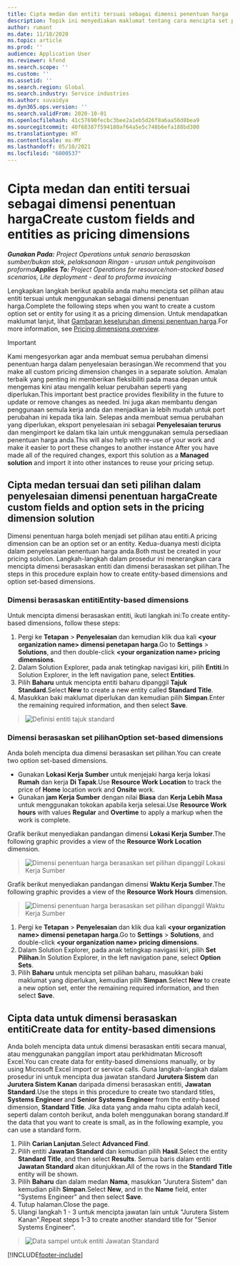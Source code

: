 ```yaml
---
title: Cipta medan dan entiti tersuai sebagai dimensi penentuan harga
description: Topik ini menyediakan maklumat tentang cara mencipta set pilihan atau entiti tersuai.
author: rumant
ms.date: 11/18/2020
ms.topic: article
ms.prod: ''
audience: Application User
ms.reviewer: kfend
ms.search.scope: ''
ms.custom: ''
ms.assetid: ''
ms.search.region: Global
ms.search.industry: Service industries
ms.author: suvaidya
ms.dyn365.ops.version: ''
ms.search.validFrom: 2020-10-01
ms.openlocfilehash: 41c57690fecbc3bee2a1eb5d26f8a6aa56d8bea9
ms.sourcegitcommit: 40f68387f594180af64a5e5c748b6efa188bd300
ms.translationtype: HT
ms.contentlocale: ms-MY
ms.lasthandoff: 05/10/2021
ms.locfileid: "6000537"
---
```

# <a name="create-custom-fields-and-entities-as-pricing-dimensions"></a><span data-ttu-id="7f286-103">Cipta medan dan entiti tersuai sebagai dimensi penentuan harga</span><span class="sxs-lookup"><span data-stu-id="7f286-103">Create custom fields and entities as pricing dimensions</span></span>

<span data-ttu-id="7f286-104">_**Gunakan Pada:** Project Operations untuk senario berasaskan sumber/bukan stok, pelaksanaan Ringan - urusan untuk penginvoisan proforma_</span><span class="sxs-lookup"><span data-stu-id="7f286-104">_**Applies To:** Project Operations for resource/non-stocked based scenarios, Lite deployment - deal to proforma invoicing_</span></span>

<span data-ttu-id="7f286-105">Lengkapkan langkah berikut apabila anda mahu mencipta set pilihan atau entiti tersuai untuk menggunakan sebagai dimensi penentuan harga.</span><span class="sxs-lookup"><span data-stu-id="7f286-105">Complete the following steps when you want to create a custom option set or entity for using it as a pricing dimension.</span></span> <span data-ttu-id="7f286-106">Untuk mendapatkan maklumat lanjut, lihat [Gambaran keseluruhan dimensi penentuan harga](pricing-dimensions-overview.md).</span><span class="sxs-lookup"><span data-stu-id="7f286-106">For more information, see [Pricing dimensions overview](pricing-dimensions-overview.md).</span></span>  

> [!IMPORTANT]
> <span data-ttu-id="7f286-107">Kami mengesyorkan agar anda membuat semua perubahan dimensi penentuan harga dalam penyelesaian berasingan.</span><span class="sxs-lookup"><span data-stu-id="7f286-107">We recommend that you make all custom pricing dimension changes in a separate solution.</span></span> <span data-ttu-id="7f286-108">Amalan terbaik yang penting ini memberikan fleksibiliti pada masa depan untuk mengemas kini atau mengalih keluar perubahan seperti yang diperlukan.</span><span class="sxs-lookup"><span data-stu-id="7f286-108">This important best practice provides flexibility in the future to update or remove changes as needed.</span></span> <span data-ttu-id="7f286-109">Ini juga akan membantu dengan penggunaan semula kerja anda dan menjadikan ia lebih mudah untuk port perubahan ini kepada tika lain. Selepas anda membuat semua perubahan yang diperlukan, eksport penyelesaian ini sebagai **Penyelesaian terurus** dan mengimport ke dalam tika lain untuk menggunakan semula persediaan penentuan harga anda.</span><span class="sxs-lookup"><span data-stu-id="7f286-109">This will also help with re-use of your work and make it easier to port these changes to another instance After you have made all of the required changes, export this solution as a **Managed solution** and import it into other instances to reuse your pricing setup.</span></span>

  
## <a name="create-custom-fields-and-option-sets-in-the-pricing-dimension-solution"></a><span data-ttu-id="7f286-110">Cipta medan tersuai dan seti pilihan dalam penyelesaian dimensi penentuan harga</span><span class="sxs-lookup"><span data-stu-id="7f286-110">Create custom fields and option sets in the pricing dimension solution</span></span>

<span data-ttu-id="7f286-111">Dimensi penentuan harga boleh menjadi set pilihan atau entiti.</span><span class="sxs-lookup"><span data-stu-id="7f286-111">A pricing dimension can be an option set or an entity.</span></span> <span data-ttu-id="7f286-112">Kedua-duanya mesti dicipta dalam penyelesaian penentuan harga anda.</span><span class="sxs-lookup"><span data-stu-id="7f286-112">Both must be created in your pricing solution.</span></span> <span data-ttu-id="7f286-113">Langkah-langkah dalam prosedur ini menerangkan cara mencipta dimensi berasaskan entiti dan dimensi berasaskan set pilihan.</span><span class="sxs-lookup"><span data-stu-id="7f286-113">The steps in this procedure explain how to create entity-based dimensions and option set-based dimensions.</span></span>

### <a name="entity-based-dimensions"></a><span data-ttu-id="7f286-114">Dimensi berasaskan entiti</span><span class="sxs-lookup"><span data-stu-id="7f286-114">Entity-based dimensions</span></span>
<span data-ttu-id="7f286-115">Untuk mencipta dimensi berasaskan entiti, ikuti langkah ini:</span><span class="sxs-lookup"><span data-stu-id="7f286-115">To create entity-based dimensions, follow these steps:</span></span>

1. <span data-ttu-id="7f286-116">Pergi ke **Tetapan** > **Penyelesaian** dan kemudian klik dua kali **\<your organization name> dimensi penetapan harga**.</span><span class="sxs-lookup"><span data-stu-id="7f286-116">Go to **Settings** > **Solutions**, and then double-click **\<your organization name> pricing dimensions**.</span></span>
2. <span data-ttu-id="7f286-117">Dalam Solution Explorer, pada anak tetingkap navigasi kiri, pilih **Entiti**.</span><span class="sxs-lookup"><span data-stu-id="7f286-117">In Solution Explorer, in the left navigation pane, select **Entities**.</span></span>
3. <span data-ttu-id="7f286-118">Pilih **Baharu** untuk mencipta entiti baharu dipanggil **Tajuk Standard**.</span><span class="sxs-lookup"><span data-stu-id="7f286-118">Select **New** to create a new entity called **Standard Title**.</span></span> 
4. <span data-ttu-id="7f286-119">Masukkan baki maklumat diperlukan dan kemudian pilih **Simpan**.</span><span class="sxs-lookup"><span data-stu-id="7f286-119">Enter the remaining required information, and then select **Save**.</span></span>

> ![Definisi entiti tajuk standard](media/Standard-Title-entity-definition.png)

### <a name="option-set-based-dimensions"></a><span data-ttu-id="7f286-121">Dimensi berasaskan set pilihan</span><span class="sxs-lookup"><span data-stu-id="7f286-121">Option set-based dimensions</span></span> 
<span data-ttu-id="7f286-122">Anda boleh mencipta dua dimensi berasaskan set pilihan.</span><span class="sxs-lookup"><span data-stu-id="7f286-122">You can create two option set-based dimensions.</span></span> 

- <span data-ttu-id="7f286-123">Gunakan **Lokasi Kerja Sumber** untuk menjejaki harga kerja lokasi **Rumah** dan kerja **Di Tapak**.</span><span class="sxs-lookup"><span data-stu-id="7f286-123">Use **Resource Work Location** to track the price of **Home** location work and **Onsite** work.</span></span> 
- <span data-ttu-id="7f286-124">Gunakan **jam Kerja Sumber** dengan nilai **Biasa** dan **Kerja Lebih Masa** untuk menggunakan tokokan apabila kerja selesai.</span><span class="sxs-lookup"><span data-stu-id="7f286-124">Use **Resource Work hours** with values **Regular** and **Overtime** to apply a markup when the work is complete.</span></span>

<span data-ttu-id="7f286-125">Grafik berikut menyediakan pandangan dimensi **Lokasi Kerja Sumber**.</span><span class="sxs-lookup"><span data-stu-id="7f286-125">The following graphic provides a view of the **Resource Work Location** dimension.</span></span> 

> ![Dimensi penentuan harga berasaskan set pilihan dipanggil Lokasi Kerja Sumber](media/Option-set-PD-called-Resource-Work-Location.png)

<span data-ttu-id="7f286-127">Grafik berikut menyediakan pandangan dimensi **Waktu Kerja Sumber**.</span><span class="sxs-lookup"><span data-stu-id="7f286-127">The following graphic provides a view of the **Resource Work Hours** dimension.</span></span> 

> ![Dimensi penentuan harga berasaskan set pilihan dipanggil Waktu Kerja Sumber](media/Option-set-PD-called-Resource-Work-Hours.png)

1. <span data-ttu-id="7f286-129">Pergi ke **Tetapan** > **Penyelesaian** dan klik dua kali **\<your organization name> dimensi penetapan harga**.</span><span class="sxs-lookup"><span data-stu-id="7f286-129">Go to **Settings** > **Solutions**, and double-click  **\<your organization name> pricing dimensions**.</span></span> 
2. <span data-ttu-id="7f286-130">Dalam Solution Explorer, pada anak tetingkap navigasi kiri, pilih **Set Pilihan**.</span><span class="sxs-lookup"><span data-stu-id="7f286-130">In Solution Explorer, in the left navigation pane, select  **Option Sets**.</span></span> 
3. <span data-ttu-id="7f286-131">Pilih **Baharu** untuk mencipta set pilihan baharu, masukkan baki maklumat yang diperlukan, kemudian pilih **Simpan**.</span><span class="sxs-lookup"><span data-stu-id="7f286-131">Select **New** to create a new option set, enter the remaining required information, and then select **Save**.</span></span>

## <a name="create-data-for-entity-based-dimensions"></a><span data-ttu-id="7f286-132">Cipta data untuk dimensi berasaskan entiti</span><span class="sxs-lookup"><span data-stu-id="7f286-132">Create data for entity-based dimensions</span></span>

<span data-ttu-id="7f286-133">Anda boleh mencipta data untuk dimensi berasaskan entiti secara manual, atau menggunakan panggilan import atau perkhidmatan Microsoft Excel.</span><span class="sxs-lookup"><span data-stu-id="7f286-133">You can create data for entity-based dimensions manually, or by using Microsoft Excel import or service calls.</span></span> <span data-ttu-id="7f286-134">Guna langkah-langkah dalam prosedur ini untuk mencipta dua jawatan standard **Jurutera Sistem** dan **Jurutera Sistem Kanan** daripada dimensi berasaskan entiti, **Jawatan Standard**.</span><span class="sxs-lookup"><span data-stu-id="7f286-134">Use the steps in this procedure to create two standard titles, **Systems Engineer** and **Senior Systems Engineer** from the entity-based dimension, **Standard Title**.</span></span> <span data-ttu-id="7f286-135">Jika data yang anda mahu cipta adalah kecil, seperti dalam contoh berikut, anda boleh menggunakan borang standard.</span><span class="sxs-lookup"><span data-stu-id="7f286-135">If the data that you want to create is small, as in the following example, you can use a standard form.</span></span>

1. <span data-ttu-id="7f286-136">Pilih **Carian Lanjutan**.</span><span class="sxs-lookup"><span data-stu-id="7f286-136">Select **Advanced Find**.</span></span>
2. <span data-ttu-id="7f286-137">Pilih entiti **Jawatan Standard** dan kemudian pilih **Hasil**.</span><span class="sxs-lookup"><span data-stu-id="7f286-137">Select the entity **Standard Title**, and then select **Results**.</span></span> <span data-ttu-id="7f286-138">Semua baris dalam entiti **Jawatan Standard** akan ditunjukkan.</span><span class="sxs-lookup"><span data-stu-id="7f286-138">All of the rows in the **Standard Title** entity will be shown.</span></span>
3. <span data-ttu-id="7f286-139">Pilih **Baharu** dan dalam medan **Nama**, masukkan "Jurutera Sistem" dan kemudian pilih **Simpan**.</span><span class="sxs-lookup"><span data-stu-id="7f286-139">Select **New**, and in the **Name** field, enter "Systems Engineer" and then select **Save**.</span></span>
4. <span data-ttu-id="7f286-140">Tutup halaman.</span><span class="sxs-lookup"><span data-stu-id="7f286-140">Close the page.</span></span> 
5. <span data-ttu-id="7f286-141">Ulangi langkah 1 - 3 untuk mencipta jawatan lain untuk "Jurutera Sistem Kanan".</span><span class="sxs-lookup"><span data-stu-id="7f286-141">Repeat steps 1-3 to create another standard title for "Senior Systems Engineer".</span></span>

> ![Data sampel untuk entiti Jawatan Standard](media/ST-data.png)


[!INCLUDE[footer-include](../includes/footer-banner.md)]